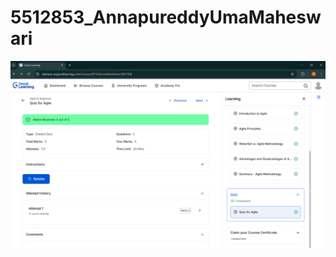# 5512853_AnnapureddyUmaMaheswari

![image alt](https://github.com/umareddy-01/5512853_AnnapureddyUmaMaheswari/blob/main/Agile%20certificate.jpeg?raw=true)

